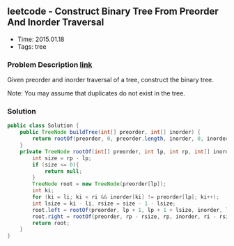 ## leetcode - Construct Binary Tree From Preorder And Inorder Traversal
- Time: 2015.01.18
- Tags: tree

### Problem Description [link][1]
Given preorder and inorder traversal of a tree, construct the binary tree.

Note:
You may assume that duplicates do not exist in the tree.

### Solution
```java
public class Solution {
    public TreeNode buildTree(int[] preorder, int[] inorder) {
        return rootOf(preorder, 0, preorder.length, inorder, 0, inorder.length);
    }
    private TreeNode rootOf(int[] preorder, int lp, int rp, int[] inorder, int li, int ri){
        int size = rp - lp;
        if (size <= 0){
            return null;
        }
        TreeNode root = new TreeNode(preorder[lp]);
        int ki;
        for (ki = li; ki < ri && inorder[ki] != preorder[lp]; ki++);
        int lsize = ki - li, rsize = size - 1 - lsize;
        root.left = rootOf(preorder, lp + 1, lp + 1 + lsize, inorder, li, li + lsize);
        root.right = rootOf(preorder, rp - rsize, rp, inorder, ri - rsize, ri);
        return root;
    }
}
```

[1]: https://oj.leetcode.com/problems/construct-binary-tree-from-preorder-and-inorder-traversal/ "construct-binary-tree-from-preorder-and-inorder-traversal"

